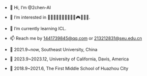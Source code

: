 - 👋 Hi, I’m @2chen-AI
- 👀 I’m interested in 🏀🏸🎦🏊‍♂️🚴‍♂️🛌🎱📸🎮🎶🥋🎤.
- 🌱 I’m currently learning ICL.
- 📫 Reach me by 1441739845@qq.com or 213212831@seu.edu.cn
  
- 🏫 2021.9~now, Southeast University, China
- 🏫 2023.9~2023.12, University of California, Davis, America
- 🏫 2018.9~2021.6, The First Middle School of Huazhou City
  
<!---
2chen-AI/2chen-AI is a ✨ special ✨ repository because its `README.md` (this file) appears on your GitHub profile.
You can click the Preview link to take a look at your changes.
--->
